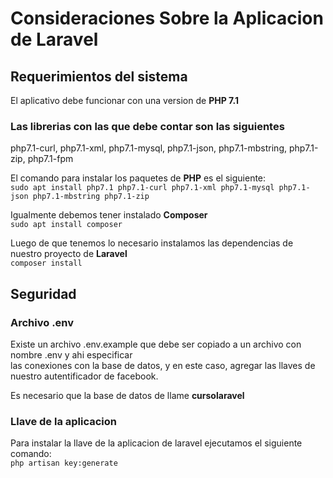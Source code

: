 # Consideraciones Sobre la Aplicacion de Laravel  

## Requerimientos del sistema  

El aplicativo debe funcionar con una version de **PHP 7.1**  
### Las librerias con las que debe contar son las siguientes  
php7.1-curl, php7.1-xml, php7.1-mysql, php7.1-json, php7.1-mbstring, php7.1-zip, php7.1-fpm  

El comando para instalar los paquetes de **PHP** es el siguiente:  
`sudo apt install php7.1 php7.1-curl php7.1-xml php7.1-mysql php7.1-json php7.1-mbstring php7.1-zip `  

Igualmente debemos tener instalado **Composer**  
`sudo apt install composer`  

Luego de que tenemos lo necesario instalamos las dependencias de nuestro proyecto de **Laravel**  
`composer install `  

## Seguridad  
### Archivo .env  
Existe un archivo .env.example que debe ser copiado a un archivo con nombre .env y ahi especificar  
las conexiones con la base de datos, y en este caso, agregar las llaves de nuestro autentificador de facebook.  

Es necesario que la base de datos de llame **cursolaravel**

### Llave de la aplicacion  
Para instalar la llave de la aplicacion de laravel ejecutamos el siguiente comando:  
`php artisan key:generate`  







